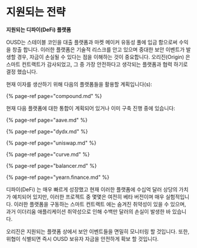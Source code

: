# 지원되는 전략

**지원되는 디파이\(DeFi\) 플랫폼**

OUSD는 스테이블 코인을 대출 플랫폼과 마켓 메이커 유동성 풀에 입금 함으로써 수익을 창출 합니다. 이러한 플랫폼은 기술적 리스크를 안고 있으며 중대한 보안 이벤트가 발생할 경우, 자금이 손실될 수 있다는 점을 이해하는 것이 중요합니다. 오리진\(Origin\) 은 스마트 컨트랙트가 감사되었고, 그 중 가장 안전하다고 생각되는 플랫폼과 협력 하기로 결정 했습니다.

현재 이자를 생산하기 위해 다음의 플랫폼들을 활용할 계획입니다\(s\):

{% page-ref page="compound.md" %}

현재 다음 플랫폼에 대한 통합이 계획되어 있거나 이미 구축 진행 중에 있습니다:

{% page-ref page="aave.md" %}

{% page-ref page="dydx.md" %}

{% page-ref page="uniswap.md" %}

{% page-ref page="curve.md" %}

{% page-ref page="balancer.md" %}

{% page-ref page="yearn.finance.md" %}

디파이\(DeFi\) 는 매우 빠르게 성장했고 현재 이러한 플랫폼에 수십억 달러 상당의 가치가 예치되어 있지만, 이러한 프로젝트 중 몇몇은 여전히 베타 버전이며 매우 실험적입니다. 이러한 플랫폼을 구동하는 스마트 컨트랙트 에는 숨겨진 취약성이 있을 수 있으며, 과거 이더리움 애플리케이션 취약성으로 인해 수백만 달러의 손실이 발생한 바 있습니다.

오리진은 지원되는 플랫폼 상에서 보안 이벤트들을 면밀히 모니터링 할 것입니다. 또한, 위협이 식별되면 즉시 OUSD 보유자 자금을 안전하게 확보 할 것입니다.

